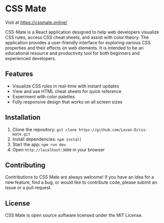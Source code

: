 # CSS Mate

Visit at https://cssmate.online/

CSS-Mate is a React application designed to help web developers visualize CSS rules, access CSS cheat sheets, and assist with color theory. The application provides a user-friendly interface for exploring various CSS properties and their effects on web elements. It is intended to be an educational resource and productivity tool for both beginners and experienced developers.


## Features

- Visualize CSS rules in real-time with instant updates
- View and use HTML cheat sheets for quick reference
- Experiment with color palettes
- Fully responsive design that works on all screen sizes 

## Installation

1. Clone the repository: `git clone https://github.com/Levan-D/css-mate.git`
2. Install dependencies: `npm install`
3. Start the app: `npm run dev`
4. Open `http://localhost:3000` in your browser


## Contributing

Contributions to CSS Mate are always welcome! If you have an idea for a new feature, find a bug, or would like to contribute code, please submit an issue or a pull request.

## License

CSS Mate is open source software licensed under the MIT License.
